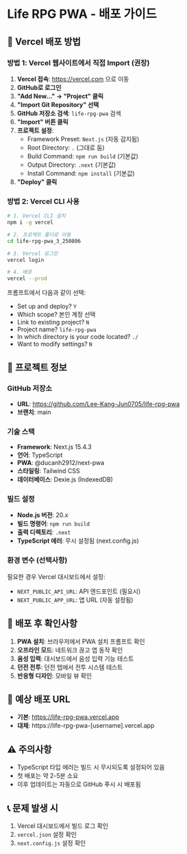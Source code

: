 # Life RPG PWA - 배포 가이드

## 🚀 Vercel 배포 방법

### 방법 1: Vercel 웹사이트에서 직접 Import (권장)

1. **Vercel 접속**: https://vercel.com 으로 이동
2. **GitHub로 로그인**
3. **"Add New..." → "Project" 클릭**
4. **"Import Git Repository" 선택**
5. **GitHub 저장소 검색**: `life-rpg-pwa` 검색
6. **"Import" 버튼 클릭**
7. **프로젝트 설정**:
   - Framework Preset: `Next.js` (자동 감지됨)
   - Root Directory: `.` (그대로 둠)
   - Build Command: `npm run build` (기본값)
   - Output Directory: `.next` (기본값)
   - Install Command: `npm install` (기본값)
8. **"Deploy" 클릭**

### 방법 2: Vercel CLI 사용

```bash
# 1. Vercel CLI 설치
npm i -g vercel

# 2. 프로젝트 폴더로 이동
cd life-rpg-pwa_3_250806

# 3. Vercel 로그인
vercel login

# 4. 배포
vercel --prod
```

프롬프트에서 다음과 같이 선택:
- Set up and deploy? `Y`
- Which scope? 본인 계정 선택
- Link to existing project? `N`
- Project name? `life-rpg-pwa`
- In which directory is your code located? `./`
- Want to modify settings? `N`

## 📝 프로젝트 정보

### GitHub 저장소
- **URL**: https://github.com/Lee-Kang-Jun0705/life-rpg-pwa
- **브랜치**: main

### 기술 스택
- **Framework**: Next.js 15.4.3
- **언어**: TypeScript
- **PWA**: @ducanh2912/next-pwa
- **스타일링**: Tailwind CSS
- **데이터베이스**: Dexie.js (IndexedDB)

### 빌드 설정
- **Node.js 버전**: 20.x
- **빌드 명령어**: `npm run build`
- **출력 디렉토리**: `.next`
- **TypeScript 에러**: 무시 설정됨 (next.config.js)

### 환경 변수 (선택사항)
필요한 경우 Vercel 대시보드에서 설정:
- `NEXT_PUBLIC_API_URL`: API 엔드포인트 (필요시)
- `NEXT_PUBLIC_APP_URL`: 앱 URL (자동 설정됨)

## 🎯 배포 후 확인사항

1. **PWA 설치**: 브라우저에서 PWA 설치 프롬프트 확인
2. **오프라인 모드**: 네트워크 끊고 앱 동작 확인
3. **음성 입력**: 대시보드에서 음성 입력 기능 테스트
4. **던전 전투**: 던전 탭에서 전투 시스템 테스트
5. **반응형 디자인**: 모바일 뷰 확인

## 🔗 예상 배포 URL
- **기본**: https://life-rpg-pwa.vercel.app
- **대체**: https://life-rpg-pwa-[username].vercel.app

## ⚠️ 주의사항
- TypeScript 타입 에러는 빌드 시 무시되도록 설정되어 있음
- 첫 배포는 약 2-5분 소요
- 이후 업데이트는 자동으로 GitHub 푸시 시 배포됨

## 📞 문제 발생 시
1. Vercel 대시보드에서 빌드 로그 확인
2. `vercel.json` 설정 확인
3. `next.config.js` 설정 확인